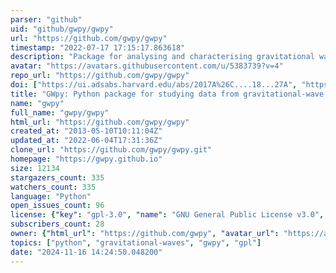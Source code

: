 ```yaml
---
parser: "github"
uid: "github/gwpy/gwpy"
url: "https://github.com/gwpy/gwpy"
timestamp: "2022-07-17 17:15:17.863618"
description: "Package for analysing and characterising gravitational wave data in python"
avatar: "https://avatars.githubusercontent.com/u/5383739?v=4"
repo_url: "https://github.com/gwpy/gwpy"
doi: ["https://ui.adsabs.harvard.edu/abs/2017A%26C....18...27A", "https://ui.adsabs.harvard.edu/abs/2019ascl.soft12016M/abstract"]
title: "GWpy: Python package for studying data from gravitational-wave detectors"
name: "gwpy"
full_name: "gwpy/gwpy"
html_url: "https://github.com/gwpy/gwpy"
created_at: "2013-05-10T10:11:04Z"
updated_at: "2022-06-04T17:31:36Z"
clone_url: "https://github.com/gwpy/gwpy.git"
homepage: "https://gwpy.github.io"
size: 12134
stargazers_count: 335
watchers_count: 335
language: "Python"
open_issues_count: 96
license: {"key": "gpl-3.0", "name": "GNU General Public License v3.0", "spdx_id": "GPL-3.0", "url": "https://api.github.com/licenses/gpl-3.0", "node_id": "MDc6TGljZW5zZTk="}
subscribers_count: 28
owner: {"html_url": "https://github.com/gwpy", "avatar_url": "https://avatars.githubusercontent.com/u/5383739?v=4", "login": "gwpy", "type": "Organization"}
topics: ["python", "gravitational-waves", "gwpy", "gpl"]
date: "2024-11-16 14:24:50.048200"
---
```

